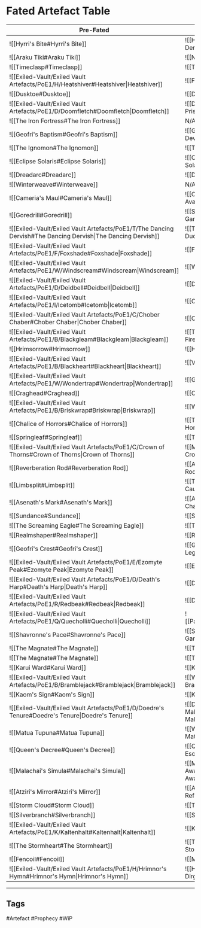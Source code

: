 # Fated Artefact Table
| Pre-Fated                                                                                                    | Post-Fated                                     |
| ------------------------------------------------------------------------------------------------------------ | ---------------------------------------------- |
| ![[Hyrri's Bite#Hyrri's Bite]]                                                                               | ![[Hyrri's Demise#Hyrri's Demise]]             |
| ![[Araku Tiki#Araku Tiki]]                                                                                   | ![[Ngamahu Tiki#Ngamahu Tiki]]                 |
| ![[Timeclasp#Timeclasp]]                                                                                     | ![[Timetwist#Timetwist]]                       |
| ![[Exiled-Vault/Exiled Vault Artefacts/PoE1/H/Heatshiver#Heatshiver\|Heatshiver]]                            | ![[Frostferno#Frostferno]]                     |
| ![[Dusktoe#Dusktoe]]                                                                                         | ![[Duskblight#Duskblight]]                     |
| ![[Exiled-Vault/Exiled Vault Artefacts/PoE1/D/Doomfletch#Doomfletch\|Doomfletch]]                            | ![[Doomfletch's Prism#Doomfletch's Prism]]     |
| ![[The Iron Fortress#The Iron Fortress]]                                                                     | N/A                                            |
| ![[Geofri's Baptism#Geofri's Baptism]]                                                                       | ![[Geofri's Devotion#Geofri's Devotion]]       |
| ![[The Ignomon#The Ignomon]]                                                                                 | ![[The Effigon#The Effigon]]                   |
| ![[Eclipse Solaris#Eclipse Solaris]]                                                                         | ![[Corona Solaris#Corona Solaris]]             |
| ![[Dreadarc#Dreadarc]]                                                                                       | ![[Dreadsurge#Dreadsurge]]                     |
| ![[Winterweave#Winterweave]]                                                                                 | N/A                                            |
| ![[Cameria's Maul#Cameria's Maul]]                                                                           | ![[Cameria's Avarice#Cameria's Avarice]]       |
| ![[Goredrill#Goredrill]]                                                                                     | ![[Sanguine Gambol#Sanguine Gambol]]           |
| ![[Exiled-Vault/Exiled Vault Artefacts/PoE1/T/The Dancing Dervish#The Dancing Dervish\|The Dancing Dervish]] | ![[The Dancing Duo#The Dancing Duo]]           |
| ![[Exiled-Vault/Exiled Vault Artefacts/PoE1/F/Foxshade#Foxshade\|Foxshade]]                                  | ![[Fox's Fortune#Fox's Fortune]]               |
| ![[Exiled-Vault/Exiled Vault Artefacts/PoE1/W/Windscream#Windscream\|Windscream]]                            | ![[Windshriek#Windshriek]]                     |
| ![[Exiled-Vault/Exiled Vault Artefacts/PoE1/D/Deidbell#Deidbell\|Deidbell]]                                  | ![[Deidbellow#Deidbellow]]                     |
| ![[Exiled-Vault/Exiled Vault Artefacts/PoE1/I/Icetomb#Icetomb\|Icetomb]]                                     | ![[Crystal Vault#Crystal Vault]]               |
| ![[Exiled-Vault/Exiled Vault Artefacts/PoE1/C/Chober Chaber#Chober Chaber\|Chober Chaber]]                   | ![[Chaber Cairn#Chaber Cairn]]                 |
| ![[Exiled-Vault/Exiled Vault Artefacts/PoE1/B/Blackgleam#Blackgleam\|Blackgleam]]                            | ![[The Signal Fire#The Signal Fire]]           |
| ![[Hrimsorrow#Hrimsorrow]]                                                                                   | ![[Hrimburn#Hrimburn]]                         |
| ![[Exiled-Vault/Exiled Vault Artefacts/PoE1/B/Blackheart#Blackheart\|Blackheart]]                            | ![[Voidheart#Voidheart]]                       |
| ![[Exiled-Vault/Exiled Vault Artefacts/PoE1/W/Wondertrap#Wondertrap\|Wondertrap]]                            | ![[Greedtrap#Greedtrap]]                       |
| ![[Craghead#Craghead]]                                                                                       | ![[Cragfall#Cragfall]]                         |
| ![[Exiled-Vault/Exiled Vault Artefacts/PoE1/B/Briskwrap#Briskwrap\|Briskwrap]]                               | ![[Wildwrap#Wildwrap]]                         |
| ![[Chalice of Horrors#Chalice of Horrors]]                                                                   | ![[Thirst for Horrors#Thirst for Horrors]]     |
| ![[Springleaf#Springleaf]]                                                                                   | ![[The Oak#The Oak]]                           |
| ![[Exiled-Vault/Exiled Vault Artefacts/PoE1/C/Crown of Thorns#Crown of Thorns\|Crown of Thorns]]             | ![[Martyr's Crown#Martyr's Crown]]             |
| ![[Reverberation Rod#Reverberation Rod]]                                                                     | ![[Amplification Rod#Amplification Rod]]       |
| ![[Limbsplit#Limbsplit]]                                                                                     | ![[The Cauteriser#The Cauteriser]]             |
| ![[Asenath's Mark#Asenath's Mark]]                                                                           | ![[Asenath's Chant#Asenath's Chant]]           |
| ![[Sundance#Sundance]]                                                                                       | ![[Sunspite#Sunspite]]                         |
| ![[The Screaming Eagle#The Screaming Eagle]]                                                                 | ![[The Gryphon#The Gryphon]]                   |
| ![[Realmshaper#Realmshaper]]                                                                                 | ![[Realm Ender#Realm Ender]]                   |
| ![[Geofri's Crest#Geofri's Crest]]                                                                           | ![[Geofri's Legacy#Geofri's Legacy]]           |
| ![[Exiled-Vault/Exiled Vault Artefacts/PoE1/E/Ezomyte Peak#Ezomyte Peak\|Ezomyte Peak]]                      | ![[Ezomyte Hold#Ezomyte Hold]]                 |
| ![[Exiled-Vault/Exiled Vault Artefacts/PoE1/D/Death's Harp#Death's Harp\|Death's Harp]]                      | ![[Death's Opus#Death's Opus]]                 |
| ![[Exiled-Vault/Exiled Vault Artefacts/PoE1/R/Redbeak#Redbeak\|Redbeak]]                                     | ![[Dreadbeak#Dreadbeak]]                       |
| ![[Exiled-Vault/Exiled Vault Artefacts/PoE1/Q/Quecholli#Quecholli\|Quecholli]]                               | ![[Panquetzaliztli#Panquetzaliztli]]           |
| ![[Shavronne's Pace#Shavronne's Pace]]                                                                       | ![[Shavronne's Gambit#Shavronne's Gambit]]     |
| ![[The Magnate#The Magnate]]                                                                                 | ![[The Nomad#The Nomad]]                       |
| ![[The Magnate#The Magnate]]                                                                                 | ![[The Tactician#The Tactician]]               |
| ![[Karui Ward#Karui Ward]]                                                                                   | ![[Karui Charge#Karui Charge]]                 |
| ![[Exiled-Vault/Exiled Vault Artefacts/PoE1/B/Bramblejack#Bramblejack\|Bramblejack]]                         | ![[Wall of Brambles#Wall of Brambles]]         |
| ![[Kaom's Sign#Kaom's Sign]]                                                                                 | ![[Kaom's Way#Kaom's Way]]                     |
| ![[Exiled-Vault/Exiled Vault Artefacts/PoE1/D/Doedre's Tenure#Doedre's Tenure\|Doedre's Tenure]]             | ![[Doedre's Malevolence#Doedre's Malevolence]] |
| ![[Matua Tupuna#Matua Tupuna]]                                                                               | ![[Whakatutuki o Matua#Whakatutuki o Matua]]   |
| ![[Queen's Decree#Queen's Decree]]                                                                           | ![[Queen's Escape#Queen's Escape]]             |
| ![[Malachai's Simula#Malachai's Simula]]                                                                     | ![[Malachai's Awakening#Malachai's Awakening]] |
| ![[Atziri's Mirror#Atziri's Mirror]]                                                                         | ![[Atziri's Reflection#Atziri's Reflection]]   |
| ![[Storm Cloud#Storm Cloud]]                                                                                 | ![[The Tempest#The Tempest]]                   |
| ![[Silverbranch#Silverbranch]]                                                                               | ![[Silverbough#Silverbough]]                   |
| ![[Exiled-Vault/Exiled Vault Artefacts/PoE1/K/Kaltenhalt#Kaltenhalt\|Kaltenhalt]]                            | ![[Kaltensoul#Kaltensoul]]                     |
| ![[The Stormheart#The Stormheart]]                                                                           | ![[The Stormwall#The Stormwall]]               |
| ![[Fencoil#Fencoil]]                                                                                         | ![[Mirebough#Mirebough]]                       |
| ![[Exiled-Vault/Exiled Vault Artefacts/PoE1/H/Hrimnor's Hymn#Hrimnor's Hymn\|Hrimnor's Hymn]]                | ![[Hrimnor's Dirge#Hrimnor's Dirge]]           |

---
## Tags
#Artefact 
#Prophecy 
#WiP 